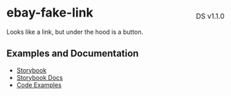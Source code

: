 <h1 style="display: flex; justify-content: space-between; align-items: center;">
    <span>
        ebay-fake-link
    </span>
    <span style="font-weight: normal; font-size: medium; margin-bottom: -15px;">
        DS v1.1.0
    </span>
</h1>

Looks like a link, but under the hood is a button.

## Examples and Documentation

- [Storybook](https://ebay.github.io/ebayui-core/?path=/story/buttons-ebay-fake-link)
- [Storybook Docs](https://ebay.github.io/ebayui-core/?path=/docs/buttons-ebay-fake-link)
- [Code Examples](https://github.com/eBay/ebayui-core/tree/master/src/components/ebay-fake-link/examples)
